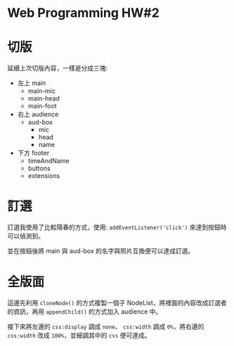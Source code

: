 # Web Programming HW#2
# 切版
延續上次切版內容，一樣是分成三塊:
- 左上 main 
  - main-mic
  - main-head
  - main-foot
- 右上 audience 
  - aud-box
    - mic
    - head
    - name
- 下方 footer
  - timeAndName
  - buttons
  - extensions

# 訂選
訂選我使用了比較陽春的方式，使用: `addEventListener('click')` 來達到按鈕時可以偵測到。

並在按鈕後將 main 與 aud-box 的名字與照片互換便可以達成訂選。

# 全版面
這邊先利用 `cloneNode()` 的方式複製一個子 NodeList，將裡面的內容改成訂選者的資訊，再用 `appendChild()` 的方式加入 audience 中。

接下來將左邊的 `css:display` 調成 `none`、 `css:width` 調成 `0%`，將右邊的 `css:width` 改成 `100%`，並細調其中的 `css` 便可達成。